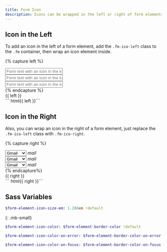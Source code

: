 ```yaml
---
title: Form Icon
description: Icons can be wrapped in the left or right of form elements.
---
```



## Icon in the Left
To add an icon in the left of a form element,
add the `.fm-ico-left` class to the `.fm` container,
then wrap an icon element inside.

{% capture left %}
<div class="fm fm-text fm-ico-left fm-small">
  <input placeholder="Form text with an icon in the left">
  <i class="ico ico-search"></i>
</div>
<div class="fm fm-text fm-ico-left">
  <input placeholder="Form text with an icon in the left">
  <i class="ico ico-search"></i>
</div>
<div class="fm fm-text fm-ico-left fm-large">
  <input placeholder="Form text with an icon in the left">
  <i class="ico ico-search"></i>
</div>
{% endcapture %}
<div class="form-example">
  {{ left }}
</div>
``` html{{ left }}```


## Icon in the Right
Also, you can wrap an icon in the right of a form element,
just replace the `.fm-ico-left` class with `.fm-ico-right`. 

{% capture right %}
<div class="fm fm-select fm-ico-right fm-small">
  <select placeholder="Form select with an icon in the right">
    <option>Gmail</option>
    <option>Hotmail</option>
  </select>
  <i class="ico material-icons">mail</i>
</div>
<div class="fm fm-select fm-ico-right">
  <select placeholder="Form select with an icon in the right">
    <option>Gmail</option>
    <option>Hotmail</option>
  </select>
  <i class="ico material-icons">mail</i>
</div>
<div class="fm fm-select fm-ico-right fm-large">
  <select placeholder="Form select with an icon in the right">
    <option>Gmail</option>
    <option>Hotmail</option>
  </select>
  <i class="ico material-icons">mail</i>
</div>
{% endcapture%}
<div class="form-example">
  {{ right }}
</div>
``` html{{ right }}```



## Sass Variables

``` sass
$form-element-icon-size-em: 1.286em !default
```
{: .mb-small}

``` sass
$form-element-icon-color: $form-element-border-color !default
```

``` sass
$form-element-icon-color-on-error: $form-element-border-color-on-error !default
```

``` sass
$form-element-icon-color-on-focus: $form-element-border-color-on-focus !default
```